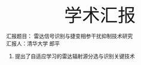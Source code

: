 <div align='center'>
  <font size='20'> 学术汇报</font>
</div>

汇报题目： 雷达信号识别与捷变相参干扰抑制技术研究  
汇报人：清华大学 郎平

1. 提出了自适应学习的雷达辐射源分选与识别关键技术

